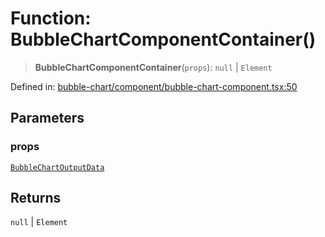 # Function: BubbleChartComponentContainer()

> **BubbleChartComponentContainer**(`props`): `null` \| `Element`

Defined in: [bubble-chart/component/bubble-chart-component.tsx:50](https://github.com/GeoDaCenter/openassistant/blob/36f516b8229288259590b2d9dab3b10cbfc3cbfd/packages/echarts/src/bubble-chart/component/bubble-chart-component.tsx#L50)

## Parameters

### props

[`BubbleChartOutputData`](../type-aliases/BubbleChartOutputData.md)

## Returns

`null` \| `Element`
